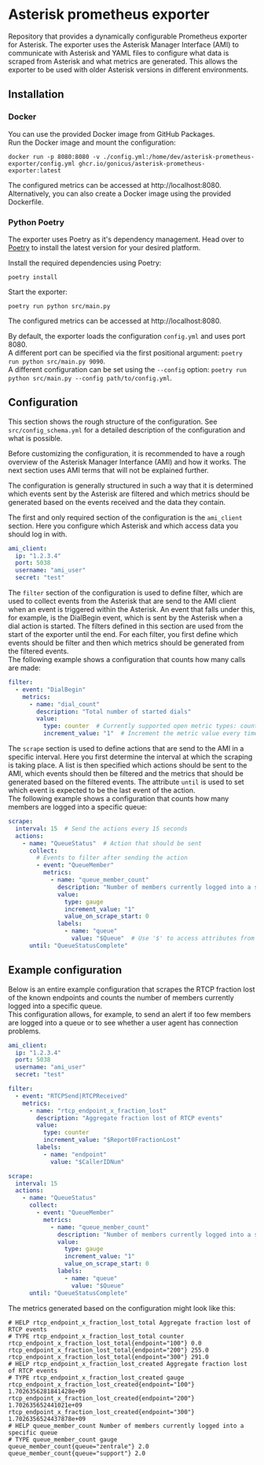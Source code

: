 # Asterisk prometheus exporter
Repository that provides a dynamically configurable Prometheus exporter for Asterisk. The exporter uses the Asterisk Manager Interface (AMI) to communicate with Asterisk and YAML files to configure what data is scraped from Asterisk and what metrics are generated. This allows the exporter to be used with older Asterisk versions in different environments.

## Installation
### Docker
You can use the provided Docker image from GitHub Packages. \
Run the Docker image and mount the configuration:
```
docker run -p 8080:8080 -v ./config.yml:/home/dev/asterisk-prometheus-exporter/config.yml ghcr.io/gonicus/asterisk-prometheus-exporter:latest
```
The configured metrics can be accessed at http://localhost:8080. \
Alternatively, you can also create a Docker image using the provided Dockerfile.

### Python Poetry
The exporter uses Poetry as it's dependency management. Head over to [Poetry](https://python-poetry.org/) to install the latest version for your desired platform.

Install the required dependencies using Poetry:
```
poetry install
```

Start the exporter:
```
poetry run python src/main.py
```
The configured metrics can be accessed at http://localhost:8080.

By default, the exporter loads the configuration `config.yml` and uses port 8080. \
A different port can be specified via the first positional argument: `poetry run python src/main.py 9090`. \
A different configuration can be set using the `--config` option: `poetry run python src/main.py --config path/to/config.yml`.

## Configuration
This section shows the rough structure of the configuration. See `src/config_schema.yml` for a detailed description of the configuration and what is possible.

Before customizing the configuration, it is recommended to have a rough overview of the Asterisk Manager Interfance (AMI) and how it works. The next section uses AMI terms that will not be explained further.

The configuration is generally structured in such a way that it is determined which events sent by the Asterisk are filtered and which metrics should be generated based on the events received and the data they contain.

The first and only required section of the configuration is the `ami_client` section. Here you configure which Asterisk and which access data you should log in with.
```yml
ami_client:
  ip: "1.2.3.4"
  port: 5038
  username: "ami_user"
  secret: "test"
```

The `filter` section of the configuration is used to define filter, which are used to collect events from the Asterisk that are send to the AMI client when an event is triggered within the Asterisk. An event that falls under this, for example, is the DialBegin event, which is sent by the Asterisk when a dial action is started. The filters defined in this section are used from the start of the exporter until the end. For each filter, you first define which events should be filter and then which metrics should be generated from the filtered events. \
The following example shows a configuration that counts how many calls are made:
```yml
filter:
  - event: "DialBegin"
    metrics:
      - name: "dial_count"
        description: "Total number of started dials"
        value:
          type: counter  # Currently supported open metric types: counter, gauge
          increment_value: "1"  # Increment the metric value every time a DialBegin event is received
```

The `scrape` section is used to define actions that are send to the AMI in a specific interval. Here you first determine the interval at which the scraping is taking place. A list is then specified which actions should be sent to the AMI, which events should then be filtered and the metrics that should be generated based on the filtered events. The attribute `until` is used to set which event is expected to be the last event of the action. \
The following example shows a configuration that counts how many members are logged into a specific queue:
```yml
scrape:
  interval: 15  # Send the actions every 15 seconds
  actions:
    - name: "QueueStatus"  # Action that should be sent
      collect:
        # Events to filter after sending the action
        - event: "QueueMember"
          metrics:
            - name: "queue_member_count"
              description: "Number of members currently logged into a specific queue"
              value:
                type: gauge
                increment_value: "1"
                value_on_scrape_start: 0
              labels:
                - name: "queue"
                  value: "$Queue"  # Use '$' to access attributes from the filtered event
      until: "QueueStatusComplete"
```

## Example configuration
Below is an entire example configuration that scrapes the RTCP fraction lost of the known endpoints and counts the number of members currently logged into a specific queue. \
This configuration allows, for example, to send an alert if too few members are logged into a queue or to see whether a user agent has connection problems.
```yml
ami_client:
  ip: "1.2.3.4"
  port: 5038
  username: "ami_user"
  secret: "test"

filter:
  - event: "RTCPSend|RTCPReceived"
    metrics:
      - name: "rtcp_endpoint_x_fraction_lost"
        description: "Aggregate fraction lost of RTCP events"
        value:
          type: counter
          increment_value: "$Report0FractionLost"
        labels:
          - name: "endpoint"
            value: "$CallerIDNum"

scrape:
  interval: 15
  actions:
    - name: "QueueStatus"
      collect:
        - event: "QueueMember"
          metrics:
            - name: "queue_member_count"
              description: "Number of members currently logged into a specific queue"
              value:
                type: gauge
                increment_value: "1"
                value_on_scrape_start: 0
              labels:
                - name: "queue"
                  value: "$Queue"
      until: "QueueStatusComplete"
```
The metrics generated based on the configuration might look like this:
```
# HELP rtcp_endpoint_x_fraction_lost_total Aggregate fraction lost of RTCP events
# TYPE rtcp_endpoint_x_fraction_lost_total counter
rtcp_endpoint_x_fraction_lost_total{endpoint="100"} 0.0
rtcp_endpoint_x_fraction_lost_total{endpoint="200"} 255.0
rtcp_endpoint_x_fraction_lost_total{endpoint="300"} 291.0
# HELP rtcp_endpoint_x_fraction_lost_created Aggregate fraction lost of RTCP events
# TYPE rtcp_endpoint_x_fraction_lost_created gauge
rtcp_endpoint_x_fraction_lost_created{endpoint="100"} 1.7026356281841428e+09
rtcp_endpoint_x_fraction_lost_created{endpoint="200"} 1.702635652441021e+09
rtcp_endpoint_x_fraction_lost_created{endpoint="300"} 1.7026356524437878e+09
# HELP queue_member_count Number of members currently logged into a specific queue
# TYPE queue_member_count gauge
queue_member_count{queue="zentrale"} 2.0
queue_member_count{queue="support"} 2.0
```
